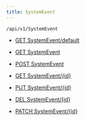 ```yaml
---
title: SystemEvent
---
```


```http
/api/v1/SystemEvent
```




* [GET SystemEvent/default](v1SystemEventEntity_DefaultSystemEventEntity.md)

* [GET SystemEvent](v1SystemEventEntity_GetAll.md)

* [POST SystemEvent](v1SystemEventEntity_PostSystemEventEntity.md)

* [GET SystemEvent/{id}](v1SystemEventEntity_GetSystemEventEntity.md)

* [PUT SystemEvent/{id}](v1SystemEventEntity_PutSystemEventEntity.md)

* [DEL SystemEvent/{id}](v1SystemEventEntity_DeleteSystemEventEntity.md)

* [PATCH SystemEvent/{id}](v1SystemEventEntity_PatchSystemEventEntity.md)
